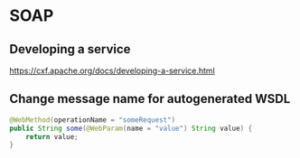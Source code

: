 # SOAP

## Developing a service

https://cxf.apache.org/docs/developing-a-service.html

## Change message name for autogenerated WSDL

```java
@WebMethod(operationName = "someRequest")
public String some(@WebParam(name = "value") String value) {
    return value;
}
```
